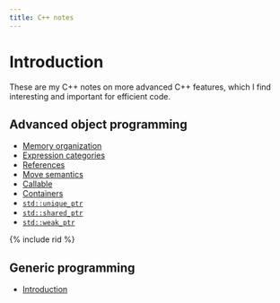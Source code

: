 ```yaml
---
title: C++ notes
---
```


# Introduction

These are my C++ notes on more advanced C++ features, which I find
interesting and important for efficient code.

## Advanced object programming

* [Memory organization](memory)
* [Expression categories](categories)
* [References](references)
* [Move semantics](move)
* [Callable](callable)
* [Containers](containers)
* [`std::unique_ptr`](unique_ptr)
* [`std::shared_ptr`](shared_ptr)
* [`std::weak_ptr`](weak_ptr)

{% include rid %}

## Generic programming

* [Introduction](generic)
